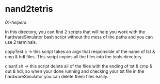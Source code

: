 # nand2tetris
*01-helpers:*

In this directory, you can find 2 scripts that will help you work with the hardwareSimulator bash script without the mess of the paths and you can use 2 terminals.


copyTest.c -> this script takes an argv that responsible of the name of tst & cmp & hdl files. This script copies all the files into the tools directory.


cleanf.sh -> this script delete all of the files with the ending of tst & cmp & out & hdl, so when your done running and checking your tst file in the hardwareSimulator you can delete them files easily.
